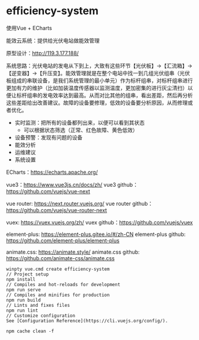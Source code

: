 # efficiency-system
使用Vue + ECharts 

能效云系统：提供给光伏电站做能效管理

原型设计：http://119.3.177.188/

系统思路：光伏电站的发电从下到上，大致有这些环节【光伏板】->【汇流箱】->【逆变器】->【升压变】。能效管理就是在整个电站中找一到几组光伏组串（光伏板组成的串联设备，是我们系统管理的最小单元）作为标杆组串，对标杆组串进行更加有力的维护（比如加装温度传感器以监测温度，更加密集的进行灰尘清扫）以便让标杆组串的发电效率达到最高。从而对比其他的组串，看出差距，然后再分析这些差距给出改善建议。故障的设备要修理，低效的设备要分析原因，从而修理或者优化。

- 实时监测：把所有的设备都列出来，以便可以看到其状态
  - 可以根据状态筛选（正常、红色故障、黄色低效）
- 设备预警：发现有问题的设备
- 能效分析
- 运维建议
- 系统设置

ECharts：https://echarts.apache.org/

vue3：https://www.vue3js.cn/docs/zh/
vue3 github：https://github.com/vuejs/vue-next

vue router: https://next.router.vuejs.org/
vue router github：https://github.com/vuejs/vue-router-next

vuex: https://vuex.vuejs.org/zh/
vuex github：https://github.com/vuejs/vuex

element-plus: https://element-plus.gitee.io/#/zh-CN
element-plus github: https://github.com/element-plus/element-plus

animate.css: https://animate.style/
animate.css github: https://github.com/animate-css/animate.css

```shell
winpty vue.cmd create efficiency-system
// Project setup
npm install
// Compiles and hot-reloads for development
npm run serve
// Compiles and minifies for production
npm run build
// Lints and fixes files
npm run lint
// Customize configuration
See [Configuration Reference](https://cli.vuejs.org/config/).

npm cache clean -f
```
